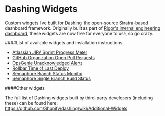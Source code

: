 Dashing Widgets
===============

Custom widgets I've built for [Dashing](http://dashing.io), the open-source Sinatra-based dashboard framework. Originally built as part of [Rigor's internal engineering dashboard](http://rigor.com/blog/2014/08/internal-dashboard-kpis-apis-raspberry-pis), these widgets are now free for everyone to use, so go crazy.

####List of available widgets and installation instructions

- [Atlassian JIRA Sprint Progress Meter](https://gist.github.com/dragonai/a1dae02d476f6055f82a)
- [GitHub Organization Open Pull Requests](https://gist.github.com/dragonai/9d91e0f0bc78265e8281)
- [OpsGenie Unacknowledged Alerts](https://gist.github.com/dragonai/83cf1aed44124ce7ac04)
- [Rollbar Time of Last Deploy](https://gist.github.com/dragonai/fab612ffc94403b687e5)
- [Semaphore Branch Status Monitor](https://gist.github.com/dragonai/bfa70e8e85a5f64b44aa)
- [Semaphore Single Branch Build Status](https://gist.github.com/dragonai/14b561fd3a8a112cb558)

####Other widgets

The full list of Dashing widgets built by third-party developers (including these) can be found here:
https://github.com/Shopify/dashing/wiki/Additional-Widgets